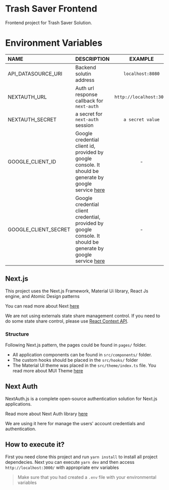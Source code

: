 # Trash Saver Frontend

Frontend project for Trash Saver Solution.

# Environment Variables

| NAME | DESCRIPTION    | EXAMPLE    |
| :---   | :--- | :---: |
| API_DATASOURCE_URI | Backend solutin address   | `localhost:8080`   |
| NEXTAUTH_URL | Auth url response callback for `next-auth`   | `http://localhost:3000`   |
| NEXTAUTH_SECRET | a secret for `next-auth` session   | `a secret value`   |
| GOOGLE_CLIENT_ID | Google credential client id, provided by google console. It should be generate by google service [here](https://developers.google.com/identity/protocols/oauth2)   | -   |
| GOOGLE_CLIENT_SECRET | Google credential client credential, provided by google console. It should be generate by google service [here](https://developers.google.com/identity/protocols/oauth2)    | -   |

## Next.js

This project uses the Next.js Framework, Material Ui library, React Js engine, and Atomic Design patterns

You can read more about Next [here](https://nextjs.org/)

We are not using externals state share management control. If you need to do some state share control, please use [React Context API](https://reactjs.org/docs/context.html).

### Structure

Following Next.js pattern, the pages could be found in `pages/` folder.

- All application components can be found in `src/components/` folder.
- The custom hooks should be placed in the `src/hooks/` folder
- The Material UI theme was placed in the `src/theme/index.ts` file. You read more about MUI Theme [here](https://mui.com/material-ui/customization/theming/)

## Next Auth

NextAuth.js is a complete open-source authentication solution for Next.js applications.

Read more about Next Auth library [here](https://next-auth.js.org/getting-started/introduction)

We are using it here for manage the users' account credentials and authentication.

## How to execute it?

First you need clone this project and run `yarn install` to install all project dependecies.
Next you can execute `yarn dev` and then access  `http://localhost:3000/` with appropriate env variables

> Make sure that you had created a `.env` file with your environmental variables
